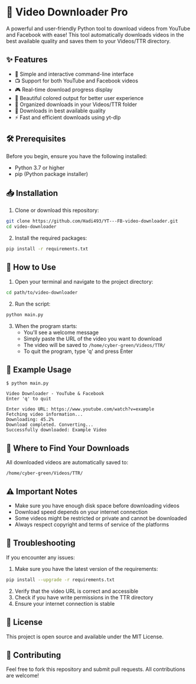 # 🎥 Video Downloader Pro

A powerful and user-friendly Python tool to download videos from YouTube and Facebook with ease! This tool automatically downloads videos in the best available quality and saves them to your Videos/TTR directory.

## ✨ Features

- 🎯 Simple and interactive command-line interface
- 📺 Support for both YouTube and Facebook videos
- 🎮 Real-time download progress display
- 🎨 Beautiful colored output for better user experience
- 📁 Organized downloads in your Videos/TTR folder
- 🚀 Downloads in best available quality
- ⚡ Fast and efficient downloads using yt-dlp

## 🛠️ Prerequisites

Before you begin, ensure you have the following installed:
- Python 3.7 or higher
- pip (Python package installer)

## 📥 Installation

1. Clone or download this repository:
```bash
git clone https://github.com/Hadi493/YT---FB-video-downloader.git
cd video-downloader
```

2. Install the required packages:
```bash
pip install -r requirements.txt
```

## 🚀 How to Use

1. Open your terminal and navigate to the project directory:
```bash
cd path/to/video-downloader
```

2. Run the script:
```bash
python main.py
```

3. When the program starts:
   - You'll see a welcome message
   - Simply paste the URL of the video you want to download
   - The video will be saved to `/home/cyber-green/Videos/TTR/`
   - To quit the program, type 'q' and press Enter

## 📝 Example Usage

```
$ python main.py

Video Downloader - YouTube & Facebook
Enter 'q' to quit

Enter video URL: https://www.youtube.com/watch?v=example
Fetching video information...
Downloading: 45.2%
Download completed. Converting...
Successfully downloaded: Example Video
```

## 📂 Where to Find Your Downloads

All downloaded videos are automatically saved to:
```
/home/cyber-green/Videos/TTR/
```

## ⚠️ Important Notes

- Make sure you have enough disk space before downloading videos
- Download speed depends on your internet connection
- Some videos might be restricted or private and cannot be downloaded
- Always respect copyright and terms of service of the platforms

## 🔧 Troubleshooting

If you encounter any issues:

1. Make sure you have the latest version of the requirements:
```bash
pip install --upgrade -r requirements.txt
```

2. Verify that the video URL is correct and accessible
3. Check if you have write permissions in the TTR directory
4. Ensure your internet connection is stable

## 📜 License

This project is open source and available under the MIT License.

## 🤝 Contributing

Feel free to fork this repository and submit pull requests. All contributions are welcome!